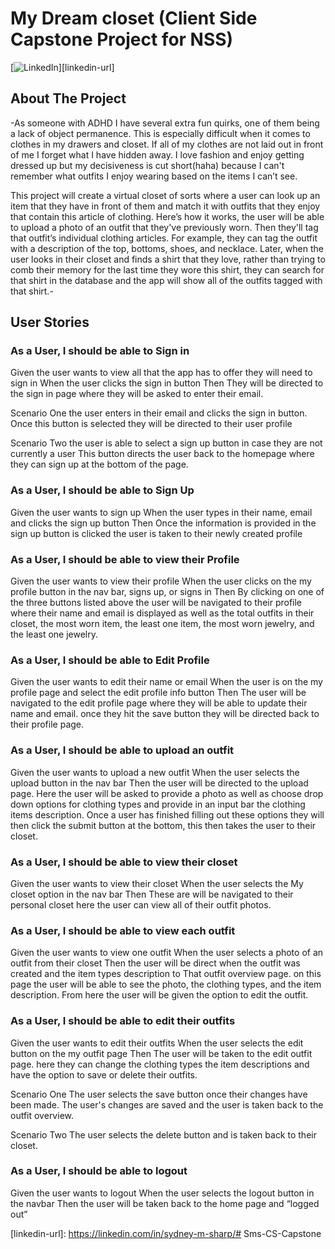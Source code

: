# My Dream closet (Client Side Capstone Project for NSS)

[![LinkedIn][linkedin-shield]][linkedin-url]


<!-- ABOUT THE PROJECT -->
## About The Project

-As someone with ADHD I have several extra fun quirks, one of them being a lack of object permanence. This is especially difficult when it comes to clothes in my drawers and closet. If all of my clothes are not laid out in front of me I forget what I have hidden away.  I love fashion and enjoy getting dressed up but my decisiveness is cut short(haha) because I can't remember what outfits I enjoy wearing based on the items I can’t see. 

This project will create a virtual closet of sorts  where a user can  look up an item that they have in front of them  and match it with outfits that they enjoy that contain this article of clothing. Here’s how it works, the user will be able to upload a photo of an outfit that they've previously worn. Then they'll tag that outfit’s individual clothing articles. For example, they can tag the outfit with a description of the top, bottoms, shoes, and necklace. Later, when the user looks in their closet and finds a shirt that they love, rather than trying to comb their memory for the last time they wore this shirt, they can search for that shirt in the database and the app will show all of the outfits tagged with that shirt.-

<!-- USER STORIES-->
## User Stories

### As a User, I should be able to Sign in
Given the user wants to view all that the app has to offer they will need to sign in
When the user clicks the sign in button 
Then They will be directed to the sign in page where they will be asked to enter their email. 

Scenario One the user enters in their email and clicks the sign in button. Once this button is selected they will be directed to their user profile

Scenario Two  the user is able to select a sign up button in case they are not currently a user This button directs the user back to the homepage where they can sign up at the bottom of the page.

### As a User, I should be able to  Sign Up
Given the user wants to sign up
When the user types in their name, email and clicks the sign up button 
Then Once the information is provided in the sign up button is clicked the user is taken to their newly created profile

### As a User, I should be able to view their Profile
Given the user wants to view their profile
When the user  clicks on the my profile button  in the nav bar,  signs up, or signs in
Then By clicking on one of the three buttons listed above the user will be navigated to their profile where their name and email is displayed as well as the total outfits in their closet, the most worn item, the least one item, the most worn jewelry, and the least one jewelry.

### As a User, I should be able to Edit Profile
Given the user wants to edit their name or email
When the user is on the my profile page and select the edit profile info button
Then The user will be navigated to the edit profile page where they will be able to update their name and email. once they hit the save button they will be directed back to their profile page.

### As a User, I should be able to upload an outfit
Given the user wants to upload a new outfit
When the user selects the upload button in the nav bar
Then  the user will be directed to the upload page. Here the user will be asked to  provide a photo as well as choose drop down options for clothing types and provide in an input bar the clothing items description. Once a user has finished filling out these options they will then click the submit button at the bottom, this then takes the user to their closet.

### As a User, I should be able to  view their closet
Given the user wants to view their closet
When the user selects the My closet option in the nav bar
Then These are will be navigated to  their personal closet here the user can view all of their outfit photos.

### As a User, I should be able to  view each outfit
Given the user wants to view one outfit
When the user  selects a photo of an outfit from their closet
Then  the user will be direct when the outfit was created and the item types description to That outfit overview page. on this page the user will be able to see the photo, the clothing types, and the item description. From here the user will be given the option to edit the outfit.


### As a User, I should be able to edit their outfits
Given the user wants to edit their outfits
When the user selects the edit button on the my outfit page
Then The user will be taken to the edit outfit page. here they can change the clothing types the item descriptions and have the option to save or delete their outfits.

Scenario One  The user selects the save button once their changes have been made. The user's changes are saved and the user is taken back to the outfit overview.

Scenario Two The user selects the delete button and is taken back to their closet.

### As a User, I should be able to  logout
Given the user wants to logout
When the user selects the logout button in the navbar
Then the user will be taken back to the home page and “logged out”

<!-- MARKDOWN LINKS & IMAGES -->
[linkedin-shield]: https://img.shields.io/badge/-LinkedIn-black.svg?style=for-the-badge&logo=linkedin&colorB=555
[linkedin-url]: https://linkedin.com/in/sydney-m-sharp/# Sms-CS-Capstone
